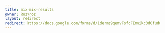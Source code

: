 ```yaml
---
title: mix-mix-results
owner: Rozyroz
layout: redirect
redirect: https://docs.google.com/forms/d/1derms9qemvFsfcFEmwikc3dOfuduDSuy6fY9hzaf3y4/viewform
---
```

